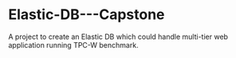 # Elastic-DB---Capstone
A project to create an Elastic DB which could handle multi-tier web application running TPC-W benchmark. 
